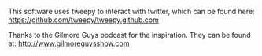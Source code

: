 

This software uses tweepy to interact with twitter, which can be found here: 
https://github.com/tweepy/tweepy.github.com


Thanks to the Gilmore Guys podcast for the inspiration. They can be found at: 
http://www.gilmoreguysshow.com
